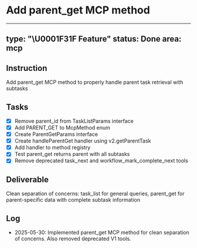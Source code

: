 # Add parent_get MCP method

---
type: "\U0001F31F Feature"
status: Done
area: mcp
---


## Instruction
Add parent_get MCP method to properly handle parent task retrieval with subtasks

## Tasks
- [x] Remove parent_id from TaskListParams interface
- [x] Add PARENT_GET to McpMethod enum
- [x] Create ParentGetParams interface
- [x] Create handleParentGet handler using v2.getParentTask
- [x] Add handler to method registry
- [x] Test parent_get returns parent with all subtasks
- [x] Remove deprecated task_next and workflow_mark_complete_next tools

## Deliverable
Clean separation of concerns: task_list for general queries, parent_get for parent-specific data with complete subtask information

## Log

- 2025-05-30: Implemented parent_get MCP method for clean separation of concerns. Also removed deprecated V1 tools.
